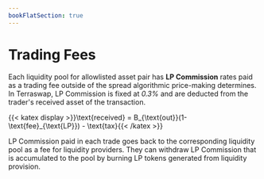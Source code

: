 ```yaml
---
bookFlatSection: true
---
```


# Trading Fees

Each liquidity pool for allowlisted asset pair has **LP Commission** rates paid as a trading fee outside of the spread algorithmic price-making determines. In Terraswap, LP Commission is fixed at *0.3%* and are deducted from the trader's received asset of the transaction.

{{< katex display >}}\text{received} = B_{\text{out}}(1- \text{fee}_{\text{LP}}) - \text{tax}{{< /katex >}}

LP Commission paid in each trade goes back to the corresponding liquidity pool as a fee for liquidity providers. They can withdraw LP Commission that is accumulated to the pool by burning LP tokens generated from liquidity provision.
